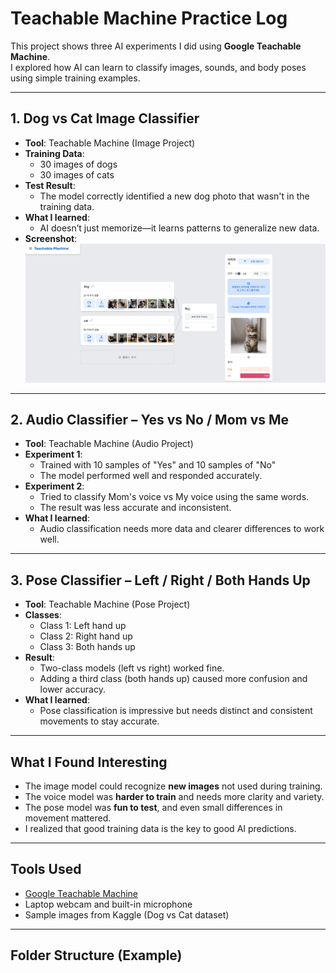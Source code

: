 #  Teachable Machine Practice Log

This project shows three AI experiments I did using **Google Teachable Machine**.  
I explored how AI can learn to classify images, sounds, and body poses using simple training examples.

---

##  1. Dog vs Cat Image Classifier

- **Tool**: Teachable Machine (Image Project)  
- **Training Data**:  
  - 30 images of dogs  
  - 30 images of cats  
- **Test Result**:  
  - The model correctly identified a new dog photo that wasn't in the training data.
- **What I learned**:  
  - AI doesn’t just memorize—it learns patterns to generalize new data.
- **Screenshot**:  
![Dog vs Cat Screenshot](./cat_vs_dog.png)

---

##  2. Audio Classifier – Yes vs No / Mom vs Me

- **Tool**: Teachable Machine (Audio Project)  
- **Experiment 1**:  
  - Trained with 10 samples of "Yes" and 10 samples of "No"  
  - The model performed well and responded accurately.
- **Experiment 2**:  
  - Tried to classify Mom's voice vs My voice using the same words.  
  - The result was less accurate and inconsistent.
- **What I learned**:  
  - Audio classification needs more data and clearer differences to work well.

---

##  3. Pose Classifier – Left / Right / Both Hands Up

- **Tool**: Teachable Machine (Pose Project)  
- **Classes**:
  - Class 1: Left hand up  
  - Class 2: Right hand up  
  - Class 3: Both hands up  
- **Result**:  
  - Two-class models (left vs right) worked fine.  
  - Adding a third class (both hands up) caused more confusion and lower accuracy.
- **What I learned**:  
  - Pose classification is impressive but needs distinct and consistent movements to stay accurate.

---

##  What I Found Interesting

- The image model could recognize **new images** not used during training.  
- The voice model was **harder to train** and needs more clarity and variety.  
- The pose model was **fun to test**, and even small differences in movement mattered.  
- I realized that good training data is the key to good AI predictions.

---

##  Tools Used

- [Google Teachable Machine](https://teachablemachine.withgoogle.com/)
- Laptop webcam and built-in microphone
- Sample images from Kaggle (Dog vs Cat dataset)

---

##  Folder Structure (Example)

